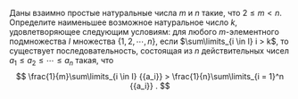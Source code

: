 Даны взаимно простые натуральные числа $m$  и $n$ такие, что $2\leq m < n$. Определите наименьшее возможное натуральное число $k$, удовлетворяющее следующим условиям: для любого $m$-элементного подмножества $I$ множества $\{1,2,\cdots,n\}$, если $\sum\limits_{i \in I} i  > k$, то существует последовательность, состоящая из $n$ действительных чисел $a_1\leq a_2 \leq \cdots \leq a_n$ такая, что  $$ \frac{1}{m}\sum\limits_{i \in I} {{a_i}}  > \frac{1}{n}\sum\limits_{i = 1}^n {{a_i}} . $$ 
